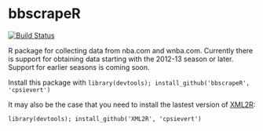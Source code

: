 bbscrapeR
=========================

[![Build Status](https://travis-ci.org/cpsievert/bbscrapeR.png)](https://travis-ci.org/cpsievert/bbscrapeR)

R package for collecting data from nba.com and wnba.com. Currently there is support for obtaining data starting with the 2012-13 season or later. Support for earlier seasons is coming soon.

Install this package with `library(devtools); install_github('bbscrapeR', 'cpsievert')`

It may also be the case that you need to install the lastest version of [XML2R](https://github.com/cpsievert/XML2R):

`library(devtools); install_github('XML2R', 'cpsievert')`

